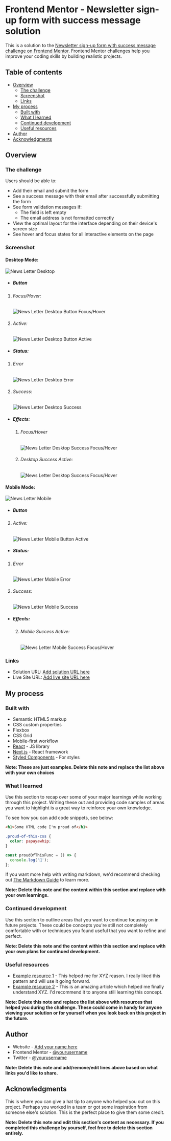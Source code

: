 # Frontend Mentor - Newsletter sign-up form with success message solution

This is a solution to the [Newsletter sign-up form with success message challenge on Frontend Mentor](https://www.frontendmentor.io/challenges/newsletter-signup-form-with-success-message-3FC1AZbNrv). Frontend Mentor challenges help you improve your coding skills by building realistic projects.

## Table of contents

- [Overview](#overview)
  - [The challenge](#the-challenge)
  - [Screenshot](#screenshot)
  - [Links](#links)
- [My process](#my-process)
  - [Built with](#built-with)
  - [What I learned](#what-i-learned)
  - [Continued development](#continued-development)
  - [Useful resources](#useful-resources)
- [Author](#author)
- [Acknowledgments](#acknowledgments)

## Overview

### The challenge

Users should be able to:

- Add their email and submit the form
- See a success message with their email after successfully submitting the form
- See form validation messages if:
  - The field is left empty
  - The email address is not formatted correctly
- View the optimal layout for the interface depending on their device's screen size
- See hover and focus states for all interactive elements on the page

### Screenshot

#### Desktop Mode:

![News Letter Desktop](./assets/screenshots/News_Letter_Desktop.png)

- ##### Button

1. ###### Focus/Hover:

   ![News Letter Desktop Button Focus/Hover](./assets/screenshots/News_Letter_Hover.png)

2. ###### Active:

   ![News Letter Desktop Button Active](./assets/screenshots/News_Letter_Active.png)

- ##### Status:

1. ###### Error

   ![News Letter Desktop Error](./assets/screenshots/News_Letter_Error.png)

2. ###### Success:
   ![News Letter Desktop Success](./assets/screenshots/News_Letter_Success_Desktop.png)

- ##### Effects:

  1. ###### Focus/Hover

     ![News Letter Desktop Success Focus/Hover](./assets/screenshots/News_Letter_Success_Desktop_Hover.png)

  2. ###### Desktop Success Active:
     ![News Letter Desktop Success Focus/Hover](./assets/screenshots/News_Letter_Success_Desktop_Active.png)

#### Mobile Mode:

![News Letter Mobile](./assets/screenshots/News_Letter_Mobile.png)

- ##### Button

<!-- 1. ###### Focus/Hover:

   ![News Letter Mobile Button Focus/Hover](./assets/screenshots/News_Letter_Hover.png) -->

2. ###### Active:

   ![News Letter Mobile Button Active](./assets/screenshots/News_Letter_Mobile_Active.png)

- ##### Status:

1. ###### Error

   ![News Letter Mobile Error](./assets/screenshots/News_Letter_Mobile_Error.png)

2. ###### Success:
   ![News Letter Mobile Success](./assets/screenshots/News_Letter_Mobile_Success.png)

- ##### Effects:

  <!-- 1. ###### Focus/Hover

     ![News Letter Mobile Success Focus/Hover](./assets/screenshots/News_Letter_Success_Mobile_Hover.png) -->

  2. ###### Mobile Success Active:
     ![News Letter Mobile Success Focus/Hover](./assets/screenshots/News_Letter_Mobile_Success_Active.png)

### Links

- Solution URL: [Add solution URL here](https://your-solution-url.com)
- Live Site URL: [Add live site URL here](https://your-live-site-url.com)

## My process

### Built with

- Semantic HTML5 markup
- CSS custom properties
- Flexbox
- CSS Grid
- Mobile-first workflow
- [React](https://reactjs.org/) - JS library
- [Next.js](https://nextjs.org/) - React framework
- [Styled Components](https://styled-components.com/) - For styles

**Note: These are just examples. Delete this note and replace the list above with your own choices**

### What I learned

Use this section to recap over some of your major learnings while working through this project. Writing these out and providing code samples of areas you want to highlight is a great way to reinforce your own knowledge.

To see how you can add code snippets, see below:

```html
<h1>Some HTML code I'm proud of</h1>
```

```css
.proud-of-this-css {
  color: papayawhip;
}
```

```js
const proudOfThisFunc = () => {
  console.log('🎉');
};
```

If you want more help with writing markdown, we'd recommend checking out [The Markdown Guide](https://www.markdownguide.org/) to learn more.

**Note: Delete this note and the content within this section and replace with your own learnings.**

### Continued development

Use this section to outline areas that you want to continue focusing on in future projects. These could be concepts you're still not completely comfortable with or techniques you found useful that you want to refine and perfect.

**Note: Delete this note and the content within this section and replace with your own plans for continued development.**

### Useful resources

- [Example resource 1](https://www.example.com) - This helped me for XYZ reason. I really liked this pattern and will use it going forward.
- [Example resource 2](https://www.example.com) - This is an amazing article which helped me finally understand XYZ. I'd recommend it to anyone still learning this concept.

**Note: Delete this note and replace the list above with resources that helped you during the challenge. These could come in handy for anyone viewing your solution or for yourself when you look back on this project in the future.**

## Author

- Website - [Add your name here](https://www.your-site.com)
- Frontend Mentor - [@yourusername](https://www.frontendmentor.io/profile/yourusername)
- Twitter - [@yourusername](https://www.twitter.com/yourusername)

**Note: Delete this note and add/remove/edit lines above based on what links you'd like to share.**

## Acknowledgments

This is where you can give a hat tip to anyone who helped you out on this project. Perhaps you worked in a team or got some inspiration from someone else's solution. This is the perfect place to give them some credit.

**Note: Delete this note and edit this section's content as necessary. If you completed this challenge by yourself, feel free to delete this section entirely.**
